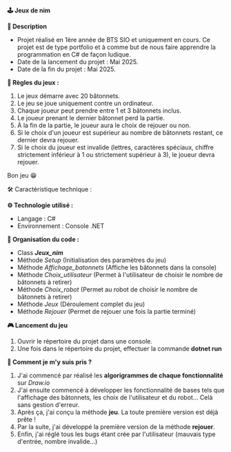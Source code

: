 **🕹️ Jeux de nim**

__**📃 Description**__
- Projet réalisé en 1ère année de BTS SIO et uniquement en cours. Ce projet est de type portfolio et à comme but de nous faire apprendre la programmation en C# de façon ludique.
- Date de la lancement du projet : Mai 2025.
- Date de la fin du projet : Mai 2025.

__**📖 Règles du jeux :**__

  1. Le jeux démarre avec 20 bâtonnets.
  2. Le jeu se joue uniquement contre un ordinateur.
  3. Chaque joueur peut prendre entre 1 et 3 bâtonnets inclus.
  4. Le joueur prenant le dernier bâtonnet perd la partie.
  5. À la fin de la partie, le joueur aura le choix de rejouer ou non.
  6. Si le choix d'un joueur est supérieur au nombre de bâtonnets restant, ce dernier devra rejouer.
  7. Si le choix du joueur est invalide (lettres, caractères spéciaux, chiffre strictement inférieur à 1 ou strictement supérieur à 3), le joueur devra rejouer.
  
  Bon jeu 😁

🛠️ Caractéristique technique :

__**⚙️ Technologie utilisé :**__
- Langage : C#
- Environnement : Console .NET

__**📂 Organisation du code :**__
- Class ***Jeux_nim***
- Méthode *Setup* (Initialisation des paramètres du jeu)
- Méthode *Affichage_batonnets* (Affiche les bâtonnets dans la console)
- Méthode *Choix_utilisateur* (Permet à l'utilisateur de choisir le nombre de bâtonnets à retirer)
- Méthode *Choix_robot* (Permet au robot de choisir le nombre de bâtonnets à retirer)
- Méthode *Jeux* (Déroulement complet du jeu)
- Méthode *Rejouer* (Permet de rejouer une fois la partie terminé)

__**🎮 Lancement du jeu**__
1. Ouvrir le répertoire du projet dans une console.
2. Une fois dans le répertoire du projet, effectuer la commande **dotnet run**

__**🔎 Comment je m'y suis pris ?**__
1. J'ai commencé par réalisé les **algorigrammes de chaque fonctionnalité** sur *Draw.io*
2. J'ai ensuite commencé à développer les fonctionnalité de bases tels que l'affichage des bâtonnets, les choix de l'utilisateur et du robot... Celà sans gestion d'erreur.
3. Après ça, j'ai conçu la méthode **jeu**. La toute première version est déjà prête !
4. Par la suite, j'ai développé la première version de la méthode **rejouer**.
5. Enfin, j'ai réglé tous les bugs étant crée par l'utilisateur (mauvais type d'entrée, nombre invalide...)
